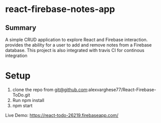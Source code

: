 # react-firebase-notes-app

## Summary
A simple CRUD application to explore React and Firebase interaction. provides the ability for a user to add and remove notes from a Firebase database. This project is also integrated with travis CI for continous integration

# Setup
1. clone the repo from  git@github.com:alexvarghese77/React-Firebase-ToDo.git
1. Run npm install
1. npm start

Live Demo: https://react-todo-26219.firebaseapp.com/
